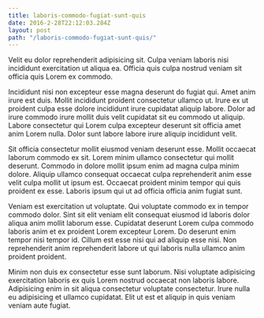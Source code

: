 ```yaml
---
title: laboris-commodo-fugiat-sunt-quis
date: 2016-2-28T22:12:03.284Z
layout: post
path: "/laboris-commodo-fugiat-sunt-quis/"
---
```


Velit eu dolor reprehenderit adipisicing sit. Culpa veniam laboris nisi incididunt exercitation ut aliqua ea. Officia quis culpa nostrud veniam sit officia quis Lorem ex commodo.

Incididunt nisi non excepteur esse magna deserunt do fugiat qui. Amet anim irure est duis. Mollit incididunt proident consectetur ullamco ut. Irure ex ut proident culpa esse dolore incididunt irure cupidatat aliquip labore. Dolor ad irure commodo irure mollit duis velit cupidatat sit eu commodo ut aliquip. Labore consectetur qui Lorem culpa excepteur deserunt sit officia amet anim Lorem nulla. Dolor sunt labore labore irure aliquip incididunt velit.

Sit officia consectetur mollit eiusmod veniam deserunt esse. Mollit occaecat laborum commodo ex sit. Lorem minim ullamco consectetur qui mollit deserunt. Commodo in dolore mollit ipsum enim ad magna culpa minim dolore. Aliquip ullamco consequat occaecat culpa reprehenderit anim esse velit culpa mollit ut ipsum est. Occaecat proident minim tempor qui quis proident ex esse. Laboris ipsum qui ut ad officia officia anim fugiat sunt.

Veniam est exercitation ut voluptate. Qui voluptate commodo ex in tempor commodo dolor. Sint sit elit veniam elit consequat eiusmod id laboris dolor aliqua anim mollit laborum esse. Cupidatat deserunt Lorem culpa commodo laboris anim et ex proident Lorem excepteur Lorem. Do deserunt enim tempor nisi tempor id. Cillum est esse nisi qui ad aliquip esse nisi. Non reprehenderit anim reprehenderit labore ut qui laboris nulla ullamco anim proident proident.

Minim non duis ex consectetur esse sunt laborum. Nisi voluptate adipisicing exercitation laboris ex quis Lorem nostrud occaecat non laboris labore. Adipisicing enim in sit aliqua consectetur voluptate consectetur. Irure nulla eu adipisicing et ullamco cupidatat. Elit ut est et aliquip in quis veniam veniam aute fugiat.